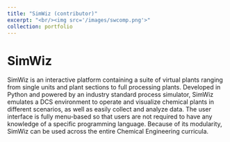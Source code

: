 ```yaml
---
title: "SimWiz (contributor)"
excerpt: "<br/><img src='/images/swcomp.png'>"
collection: portfolio
---
```

SimWiz
======
SimWiz is an interactive platform containing a suite of virtual plants ranging from single units and plant sections to full processing plants. Developed in Python and powered by an industry standard process simulator, SimWiz emulates a DCS environment to operate and visualize chemical plants in different scenarios, as well as easily collect and analyze data. The user interface is fully menu-based so that users are not required to have any knowledge of a specific programming language. Because of its modularity, SimWiz can be used across the entire Chemical Engineering curricula.

